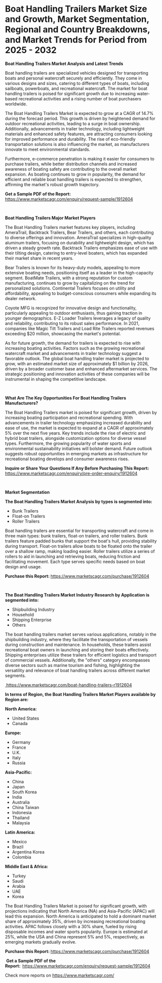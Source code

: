 <p><h1>Boat Handling Trailers Market Size and Growth, Market Segmentation, Regional and Country Breakdowns, and Market Trends for Period from 2025 -  2032</h1></p><p><strong>Boat Handling Trailers Market Analysis and Latest Trends</strong></p>
<p><p>Boat handling trailers are specialized vehicles designed for transporting boats and personal watercraft securely and efficiently. They come in various designs and sizes, catering to different types of boats, including sailboats, powerboats, and recreational watercraft. The market for boat handling trailers is poised for significant growth due to increasing water-based recreational activities and a rising number of boat purchasers worldwide.</p><p>The Boat Handling Trailers Market is expected to grow at a CAGR of 14.7% during the forecast period. This growth is driven by heightened demand for outdoor recreational activities, leading to a surge in boat ownership. Additionally, advancements in trailer technology, including lightweight materials and enhanced safety features, are attracting consumers looking for improved performance and durability. The rise of eco-friendly transportation solutions is also influencing the market, as manufacturers innovate to meet environmental standards. </p><p>Furthermore, e-commerce penetration is making it easier for consumers to purchase trailers, while better distribution channels and increased awareness of boating safety are contributing to the overall market expansion. As boating continues to grow in popularity, the demand for efficient and reliable boat handling trailers is expected to strengthen, affirming the market's robust growth trajectory.</p></p>
<p><strong>Get a Sample PDF of the Report:&nbsp;</strong> <a href="https://www.marketscagr.com/enquiry/request-sample/1912604?utm_campaign=2533&utm_medium=2&utm_source=Github&utm_content=ia&utm_term=01032025&utm_id=boat-handling-trailers">https://www.marketscagr.com/enquiry/request-sample/1912604</a></p>
<p>&nbsp;</p>
<p><strong>Boat Handling Trailers Major Market Players</strong></p>
<p><p>The Boat Handling Trailers market features key players, including AmeraTrail, Backtrack Trailers, Bear Trailers, and others, each contributing to diverse offerings and innovation. AmeraTrail specializes in high-quality aluminum trailers, focusing on durability and lightweight design, which has driven a steady growth rate. Backtrack Trailers emphasizes ease of use with their tilting design, catering to entry-level boaters, which has expanded their market share in recent years.</p><p>Bear Trailers is known for its heavy-duty models, appealing to more extensive boating needs, positioning itself as a leader in the high-capacity segment. BoatMate Trailers, with a strong reputation for custom manufacturing, continues to grow by capitalizing on the trend for personalized solutions. Continental Trailers focuses on utility and affordability, appealing to budget-conscious consumers while expanding its dealer network.</p><p>Coyote MFG is recognized for innovative design and functionality, particularly appealing to outdoor enthusiasts, thus gaining traction in younger demographics. E-Z Loader Trailers leverages a legacy of quality and reliability, contributing to its robust sales performance. In 2021, companies like Magic Tilt Trailers and Load Rite Trailers reported revenues exceeding $20 million, showcasing the market's potential.</p><p>As for future growth, the demand for trailers is expected to rise with increasing boating activities. Factors such as the growing recreational watercraft market and advancements in trailer technology suggest a favorable outlook. The global boat handling trailer market is projected to grow, with an estimated market size of approximately $1 billion by 2026, driven by a broader customer base and enhanced aftermarket services. The strategic positioning and innovation activities of these companies will be instrumental in shaping the competitive landscape.</p></p>
<p>&nbsp;</p>
<p><strong>What Are The Key Opportunities For Boat Handling Trailers Manufacturers?</strong></p>
<p><p>The Boat Handling Trailers market is poised for significant growth, driven by increasing boating participation and recreational spending. With advancements in trailer technology emphasizing increased durability and ease of use, the market is expected to expand at a CAGR of approximately 5% over the next five years. Key trends include the rise of electric and hybrid boat trailers, alongside customization options for diverse vessel types. Furthermore, the growing popularity of water sports and environmental sustainability initiatives will bolster demand. Future outlook suggests robust opportunities in emerging markets as infrastructure for recreational boating develops and consumer awareness rises.</p></p>
<p><strong>Inquire or Share Your Questions If Any Before Purchasing This Report:</strong> <a href="https://www.marketscagr.com/enquiry/pre-order-enquiry/1912604?utm_campaign=2533&utm_medium=2&utm_source=Github&utm_content=ia&utm_term=01032025&utm_id=boat-handling-trailers">https://www.marketscagr.com/enquiry/pre-order-enquiry/1912604</a></p>
<p>&nbsp;</p>
<p><strong>Market Segmentation</strong></p>
<p><strong>The Boat Handling Trailers Market Analysis by types is segmented into:</strong></p>
<p><ul><li>Bunk Trailers</li><li>Float-on Trailers</li><li>Roller Trailers</li></ul></p>
<p><p>Boat handling trailers are essential for transporting watercraft and come in three main types: bunk trailers, float-on trailers, and roller trailers. Bunk trailers feature padded bunks that support the boat's hull, providing stability during transport. Float-on trailers allow boats to be floated onto the trailer over a shallow ramp, making loading easier. Roller trailers utilize a series of rollers to aid in launching and retrieving boats, reducing friction and facilitating movement. Each type serves specific needs based on boat design and usage.</p></p>
<p><strong>Purchase this Report:&nbsp;</strong><a href="https://www.marketscagr.com/purchase/1912604?utm_campaign=2533&utm_medium=2&utm_source=Github&utm_content=ia&utm_term=01032025&utm_id=boat-handling-trailers">https://www.marketscagr.com/purchase/1912604</a></p>
<p>&nbsp;</p>
<p><strong>The Boat Handling Trailers Market Industry Research by Application is segmented into:</strong></p>
<p><ul><li>Shipbuilding Industry</li><li>Household</li><li>Shipping Enterprise</li><li>Others</li></ul></p>
<p><p>The boat handling trailers market serves various applications, notably in the shipbuilding industry, where they facilitate the transportation of vessels during construction and maintenance. In households, these trailers assist recreational boat owners in launching and storing their boats effectively. Shipping enterprises utilize these trailers for efficient logistics and transport of commercial vessels. Additionally, the "others" category encompasses diverse sectors such as marine tourism and fishing, highlighting the versatility and relevance of boat handling trailers across different market segments.</p></p>
<p><a href="https://www.marketscagr.com/boat-handling-trailers-r1912604?utm_campaign=2533&utm_medium=2&utm_source=Github&utm_content=ia&utm_term=01032025&utm_id=boat-handling-trailers">&nbsp;https://www.marketscagr.com/boat-handling-trailers-r1912604</a></p>
<p><strong>In terms of Region, the Boat Handling Trailers Market Players available by Region are:</strong></p>
<p>
    <p> <strong> North America: </strong>
        <ul>
            <li>United States</li>
            <li>Canada</li>
        </ul>
        </p> 
    <p> <strong> Europe: </strong>
        <ul>
            <li>Germany</li>
            <li>France</li>
            <li>U.K.</li>
            <li>Italy</li>
            <li>Russia</li>
        </ul>
        </p> 
    <p> <strong> Asia-Pacific: </strong>
        <ul>
            <li>China</li>
            <li>Japan</li>
            <li>South Korea</li>
            <li>India</li>
            <li>Australia</li>
            <li>China Taiwan</li>
            <li>Indonesia</li>
            <li>Thailand</li>
            <li>Malaysia</li>
        </ul>
        </p> 
    <p> <strong> Latin America: </strong>
        <ul>
            <li>Mexico</li>
            <li>Brazil</li>
            <li>Argentina Korea</li>
            <li>Colombia</li>
        </ul>
        </p> 
    <p> <strong> Middle East & Africa: </strong>
        <ul>
            <li>Turkey</li>
            <li>Saudi</li>
            <li>Arabia</li>
            <li>UAE</li>
            <li>Korea</li>
        </ul>
    </p>
    </p>
<p><p>The Boat Handling Trailers Market is poised for significant growth, with projections indicating that North America (NA) and Asia-Pacific (APAC) will lead this expansion. North America is anticipated to hold a dominant market share of approximately 35%, driven by increasing recreational boating activities. APAC follows closely with a 30% share, fueled by rising disposable incomes and water sports popularity. Europe is estimated at 25%, while the USA and China represent 5% and 5%, respectively, as emerging markets gradually evolve.</p></p>
<p><strong>Purchase this Report: </strong><a href="https://www.marketscagr.com/purchase/1912604?utm_campaign=2533&utm_medium=2&utm_source=Github&utm_content=ia&utm_term=01032025&utm_id=boat-handling-trailers">https://www.marketscagr.com/purchase/1912604</a></p>
<p>&nbsp;<strong>Get a Sample PDF of the Report:&nbsp;&nbsp;</strong><a href="https://www.marketscagr.com/enquiry/request-sample/1912604?utm_campaign=2533&utm_medium=2&utm_source=Github&utm_content=ia&utm_term=01032025&utm_id=boat-handling-trailers">https://www.marketscagr.com/enquiry/request-sample/1912604</a></p>
<p><strong></strong></p>
<p>Check more reports on <a href="https://www.marketscagr.com/?utm_campaign=2533&utm_medium=2&utm_source=Github&utm_content=ia&utm_term=01032025&utm_id=boat-handling-trailers">https://www.marketscagr.com/</a></p>